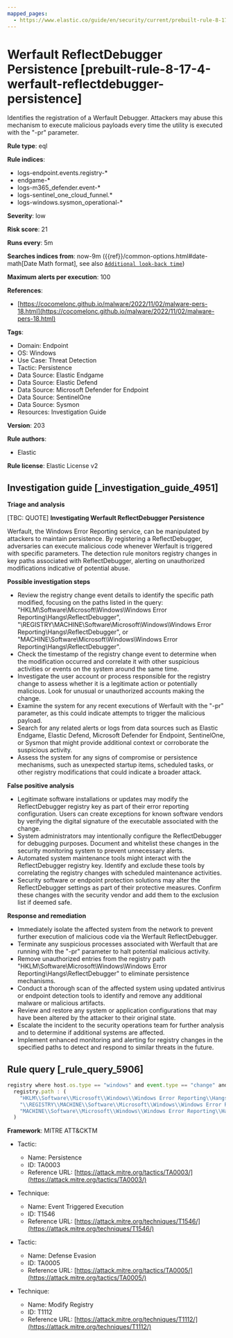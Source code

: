 ```yaml
---
mapped_pages:
  - https://www.elastic.co/guide/en/security/current/prebuilt-rule-8-17-4-werfault-reflectdebugger-persistence.html
---
```


# Werfault ReflectDebugger Persistence [prebuilt-rule-8-17-4-werfault-reflectdebugger-persistence]

Identifies the registration of a Werfault Debugger. Attackers may abuse this mechanism to execute malicious payloads every time the utility is executed with the "-pr" parameter.

**Rule type**: eql

**Rule indices**:

* logs-endpoint.events.registry-*
* endgame-*
* logs-m365_defender.event-*
* logs-sentinel_one_cloud_funnel.*
* logs-windows.sysmon_operational-*

**Severity**: low

**Risk score**: 21

**Runs every**: 5m

**Searches indices from**: now-9m ({{ref}}/common-options.html#date-math[Date Math format], see also [`Additional look-back time`](docs-content://solutions/security/detect-and-alert/create-detection-rule.md#rule-schedule))

**Maximum alerts per execution**: 100

**References**:

* [https://cocomelonc.github.io/malware/2022/11/02/malware-pers-18.html](https://cocomelonc.github.io/malware/2022/11/02/malware-pers-18.html)

**Tags**:

* Domain: Endpoint
* OS: Windows
* Use Case: Threat Detection
* Tactic: Persistence
* Data Source: Elastic Endgame
* Data Source: Elastic Defend
* Data Source: Microsoft Defender for Endpoint
* Data Source: SentinelOne
* Data Source: Sysmon
* Resources: Investigation Guide

**Version**: 203

**Rule authors**:

* Elastic

**Rule license**: Elastic License v2

## Investigation guide [_investigation_guide_4951]

**Triage and analysis**

[TBC: QUOTE]
**Investigating Werfault ReflectDebugger Persistence**

Werfault, the Windows Error Reporting service, can be manipulated by attackers to maintain persistence. By registering a ReflectDebugger, adversaries can execute malicious code whenever Werfault is triggered with specific parameters. The detection rule monitors registry changes in key paths associated with ReflectDebugger, alerting on unauthorized modifications indicative of potential abuse.

**Possible investigation steps**

* Review the registry change event details to identify the specific path modified, focusing on the paths listed in the query: "HKLM\Software\Microsoft\Windows\Windows Error Reporting\Hangs\ReflectDebugger", "\REGISTRY\MACHINE\Software\Microsoft\Windows\Windows Error Reporting\Hangs\ReflectDebugger", or "MACHINE\Software\Microsoft\Windows\Windows Error Reporting\Hangs\ReflectDebugger".
* Check the timestamp of the registry change event to determine when the modification occurred and correlate it with other suspicious activities or events on the system around the same time.
* Investigate the user account or process responsible for the registry change to assess whether it is a legitimate action or potentially malicious. Look for unusual or unauthorized accounts making the change.
* Examine the system for any recent executions of Werfault with the "-pr" parameter, as this could indicate attempts to trigger the malicious payload.
* Search for any related alerts or logs from data sources such as Elastic Endgame, Elastic Defend, Microsoft Defender for Endpoint, SentinelOne, or Sysmon that might provide additional context or corroborate the suspicious activity.
* Assess the system for any signs of compromise or persistence mechanisms, such as unexpected startup items, scheduled tasks, or other registry modifications that could indicate a broader attack.

**False positive analysis**

* Legitimate software installations or updates may modify the ReflectDebugger registry key as part of their error reporting configuration. Users can create exceptions for known software vendors by verifying the digital signature of the executable associated with the change.
* System administrators may intentionally configure the ReflectDebugger for debugging purposes. Document and whitelist these changes in the security monitoring system to prevent unnecessary alerts.
* Automated system maintenance tools might interact with the ReflectDebugger registry key. Identify and exclude these tools by correlating the registry changes with scheduled maintenance activities.
* Security software or endpoint protection solutions may alter the ReflectDebugger settings as part of their protective measures. Confirm these changes with the security vendor and add them to the exclusion list if deemed safe.

**Response and remediation**

* Immediately isolate the affected system from the network to prevent further execution of malicious code via the Werfault ReflectDebugger.
* Terminate any suspicious processes associated with Werfault that are running with the "-pr" parameter to halt potential malicious activity.
* Remove unauthorized entries from the registry path "HKLM\Software\Microsoft\Windows\Windows Error Reporting\Hangs\ReflectDebugger" to eliminate persistence mechanisms.
* Conduct a thorough scan of the affected system using updated antivirus or endpoint detection tools to identify and remove any additional malware or malicious artifacts.
* Review and restore any system or application configurations that may have been altered by the attacker to their original state.
* Escalate the incident to the security operations team for further analysis and to determine if additional systems are affected.
* Implement enhanced monitoring and alerting for registry changes in the specified paths to detect and respond to similar threats in the future.


## Rule query [_rule_query_5906]

```js
registry where host.os.type == "windows" and event.type == "change" and
  registry.path : (
    "HKLM\\Software\\Microsoft\\Windows\\Windows Error Reporting\\Hangs\\ReflectDebugger",
    "\\REGISTRY\\MACHINE\\Software\\Microsoft\\Windows\\Windows Error Reporting\\Hangs\\ReflectDebugger",
    "MACHINE\\Software\\Microsoft\\Windows\\Windows Error Reporting\\Hangs\\ReflectDebugger"
  )
```

**Framework**: MITRE ATT&CKTM

* Tactic:

    * Name: Persistence
    * ID: TA0003
    * Reference URL: [https://attack.mitre.org/tactics/TA0003/](https://attack.mitre.org/tactics/TA0003/)

* Technique:

    * Name: Event Triggered Execution
    * ID: T1546
    * Reference URL: [https://attack.mitre.org/techniques/T1546/](https://attack.mitre.org/techniques/T1546/)

* Tactic:

    * Name: Defense Evasion
    * ID: TA0005
    * Reference URL: [https://attack.mitre.org/tactics/TA0005/](https://attack.mitre.org/tactics/TA0005/)

* Technique:

    * Name: Modify Registry
    * ID: T1112
    * Reference URL: [https://attack.mitre.org/techniques/T1112/](https://attack.mitre.org/techniques/T1112/)



